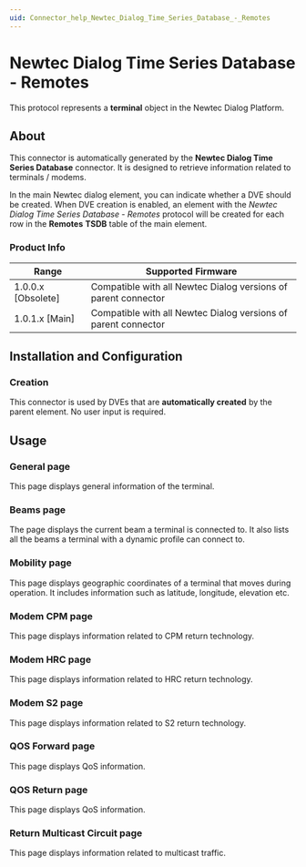 ```yaml
---
uid: Connector_help_Newtec_Dialog_Time_Series_Database_-_Remotes
---
```


# Newtec Dialog Time Series Database - Remotes

This protocol represents a **terminal** object in the Newtec Dialog Platform.

## About

This connector is automatically generated by the **Newtec Dialog Time Series Database** connector. It is designed to retrieve information related to terminals / modems.

In the main Newtec dialog element, you can indicate whether a DVE should be created. When DVE creation is enabled, an element with the *Newtec Dialog Time Series Database - Remotes* protocol will be created for each row in the **Remotes** **TSDB** table of the main element.

### Product Info

| **Range**     | **Supported Firmware**                                      |
|----------------------|-------------------------------------------------------------|
| 1.0.0.x \[Obsolete\] | Compatible with all Newtec Dialog versions of parent connector |
| 1.0.1.x \[Main\]     | Compatible with all Newtec Dialog versions of parent connector |

## Installation and Configuration

### Creation

This connector is used by DVEs that are **automatically created** by the parent element. No user input is required.

## Usage

### General page

This page displays general information of the terminal.

### Beams page

The page displays the current beam a terminal is connected to. It also lists all the beams a terminal with a dynamic profile can connect to.

### Mobility page

This page displays geographic coordinates of a terminal that moves during operation. It includes information such as latitude, longitude, elevation etc.

### Modem CPM page

This page displays information related to CPM return technology.

### Modem HRC page

This page displays information related to HRC return technology.

### Modem S2 page

This page displays information related to S2 return technology.

### QOS Forward page

This page displays QoS information.

### QOS Return page

This page displays QoS information.

### Return Multicast Circuit page

This page displays information related to multicast traffic.
